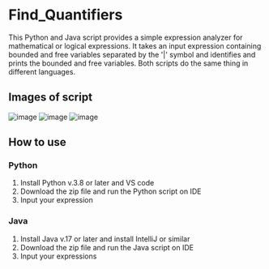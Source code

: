 # Find_Quantifiers
This Python and Java script provides a simple expression analyzer for mathematical or logical expressions. It takes an input expression containing bounded and free variables separated by the '|' symbol and identifies and prints the bounded and free variables. Both scripts do the same thing in different languages.

## Images of script
![image](https://github.com/JadenAntM/Find_Quantifiers/assets/144370058/d6d2fff3-12b2-41f2-9fa1-a6dc6381c8dc)
![image](https://github.com/JadenAntM/Find_Quantifiers/assets/144370058/ba90eb20-fa8c-4dae-ac27-ef5fac827216)
![image](https://github.com/JadenAntM/Find_Quantifiers/assets/144370058/8568fbd1-a247-4437-8c2a-7d2a3ee2e5c0)

## How to use
### Python
1. Install Python v.3.8 or later and VS code
2. Download the zip file and run the Python script on IDE
3. Input your expression

### Java
1. Install Java v.17 or later and install IntelliJ or similar
2. Download the zip file and run the Java script on IDE
3. Input your expressions



